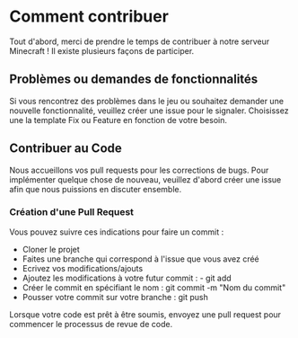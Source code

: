 # Comment contribuer

Tout d'abord, merci de prendre le temps de contribuer à notre serveur Minecraft ! Il existe plusieurs façons de participer.

## Problèmes ou demandes de fonctionnalités

Si vous rencontrez des problèmes dans le jeu ou souhaitez demander une nouvelle fonctionnalité, veuillez créer une issue pour le signaler. Choisissez une la template Fix ou Feature en fonction de votre besoin.

## Contribuer au Code

Nous accueillons vos pull requests pour les corrections de bugs. Pour implémenter quelque chose de nouveau, veuillez d'abord créer une issue afin que nous puissions en discuter ensemble.

### Création d'une Pull Request

Vous pouvez suivre ces indications pour faire un commit : 

- Cloner le projet 
- Faites une branche qui correspond à l'issue que vous avez créé
- Ecrivez vos modifications/ajouts 
- Ajoutez les modifications à votre futur commit : - git add 
- Créer le commit en spécifiant le nom : git commit -m "Nom du commit"
- Pousser votre commit sur votre branche : git push

Lorsque votre code est prêt à être soumis, envoyez une pull request pour commencer le processus de revue de code.

